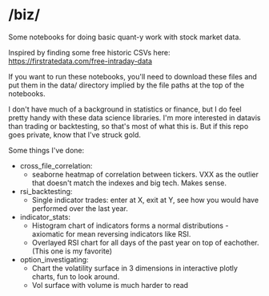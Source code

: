 # /biz/

Some notebooks for doing basic quant-y work with stock market data. 

Inspired by finding some free historic CSVs here: 
https://firstratedata.com/free-intraday-data

If you want to run these notebooks, you'll need to download these files and put them in the data/ directory implied by the file paths at the top of the notebooks. 

I don't have much of a background in statistics or finance, but I do feel pretty handy with these data science libraries. I'm more interested in datavis than trading or backtesting, so that's most of what this is. But if this repo goes private, know that I've struck gold. 


Some things I've done: 

- cross_file_correlation:
  - seaborne heatmap of correlation between tickers. VXX as the outlier that doesn't match the indexes and big tech. Makes sense. 
- rsi_backtesting:
  - Single indicator trades: enter at X, exit at Y, see how you would have performed over the last year. 
- indicator_stats:
  - Histogram chart of indicators forms a normal distributions - axiomatic for mean reversing indicators like RSI.
  - Overlayed RSI chart for all days of the past year on top of eachother. (This one is my favorite)
- option_investigating:
  - Chart the volatility surface in 3 dimensions in interactive plotly charts, fun to look around. 
  - Vol surface with volume is much harder to read